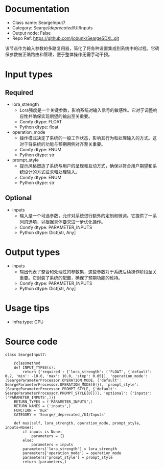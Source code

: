# Documentation
- Class name: SeargeInput7
- Category: Searge/_deprecated_/UI/Inputs
- Output node: False
- Repo Ref: https://github.com/jobunk/SeargeSDXL.git

该节点作为输入参数的多路复用器，简化了将各种设置集成到系统中的过程。它确保参数被正确路由和管理，便于整体操作无需手动干预。

# Input types
## Required
- lora_strength
    - Lora强度是一个关键参数，影响系统对输入信号的敏感性。它对于调整响应性并确保实现期望的输出至关重要。
    - Comfy dtype: FLOAT
    - Python dtype: float
- operation_mode
    - 操作模式决定了系统的一般工作状态，影响其行为和处理输入的方式。这对于将系统的功能与预期用例对齐至关重要。
    - Comfy dtype: ENUM
    - Python dtype: str
- prompt_style
    - 提示风格塑造了系统与用户的呈现和互动方式，确保以符合用户期望和系统设计的方式征求和处理输入。
    - Comfy dtype: ENUM
    - Python dtype: str
## Optional
- inputs
    - 输入是一个可选参数，允许对系统进行额外的定制和微调。它提供了一系列的选项，以根据具体要求进一步优化操作。
    - Comfy dtype: PARAMETER_INPUTS
    - Python dtype: Dict[str, Any]

# Output types
- inputs
    - 输出代表了整合和处理过的参数集，这些参数对于系统后续操作阶段至关重要。它封装了系统的配置，确保了预期功能的维持。
    - Comfy dtype: PARAMETER_INPUTS
    - Python dtype: Dict[str, Any]

# Usage tips
- Infra type: CPU

# Source code
```
class SeargeInput7:

    @classmethod
    def INPUT_TYPES(s):
        return {'required': {'lora_strength': ('FLOAT', {'default': 0.2, 'min': -10.0, 'max': 10.0, 'step': 0.05}), 'operation_mode': (SeargeParameterProcessor.OPERATION_MODE, {'default': SeargeParameterProcessor.OPERATION_MODE[0]}), 'prompt_style': (SeargeParameterProcessor.PROMPT_STYLE, {'default': SeargeParameterProcessor.PROMPT_STYLE[0]})}, 'optional': {'inputs': ('PARAMETER_INPUTS',)}}
    RETURN_TYPES = ('PARAMETER_INPUTS',)
    RETURN_NAMES = ('inputs',)
    FUNCTION = 'mux'
    CATEGORY = 'Searge/_deprecated_/UI/Inputs'

    def mux(self, lora_strength, operation_mode, prompt_style, inputs=None):
        if inputs is None:
            parameters = {}
        else:
            parameters = inputs
        parameters['lora_strength'] = lora_strength
        parameters['operation_mode'] = operation_mode
        parameters['prompt_style'] = prompt_style
        return (parameters,)
```